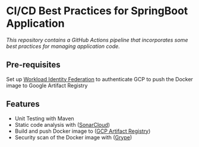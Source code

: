 # CI/CD Best Practices for SpringBoot Application

*This repository contains a GitHub Actions pipeline that incorporates some best practices for managing application code.*

## Pre-requisites
Set up [Workload Identity Federation](https://github.com/google-github-actions/auth#setting-up-workload-identity-federation) to authenticate GCP to push the Docker image to Google Artifact Registry


## Features

* Unit Testing with Maven 
* Static code analysis with ([SonarCloud](https://sonarcloud.io/))
* Build and push Docker image to ([GCP Artifact Registry](https://cloud.google.com/artifact-registry))
* Security scan of the Docker image with ([Grype](https://github.com/anchore/grype))



